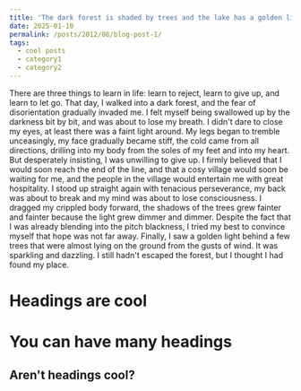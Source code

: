 ```yaml
---
title: 'The dark forest is shaded by trees and the lake has a golden light.'
date: 2025-01-10
permalink: /posts/2012/08/blog-post-1/
tags:
  - cool posts
  - category1
  - category2
---
```


There are three things to learn in life: learn to reject, learn to give up, and learn to let go.
That day, I walked into a dark forest, and the fear of disorientation gradually invaded me. I felt myself being swallowed up by the darkness bit by bit, and was about to lose my breath. I didn't dare to close my eyes, at least there was a faint light around. My legs began to tremble unceasingly, my face gradually became stiff, the cold came from all directions, drilling into my body from the soles of my feet and into my heart.
But desperately insisting, I was unwilling to give up. I firmly believed that I would soon reach the end of the line, and that a cosy village would soon be waiting for me, and the people in the village would entertain me with great hospitality. I stood up straight again with tenacious perseverance, my back was about to break and my mind was about to lose consciousness. I dragged my crippled body forward, the shadows of the trees grew fainter and fainter because the light grew dimmer and dimmer. Despite the fact that I was already blending into the pitch blackness, I tried my best to convince myself that hope was not far away.
Finally, I saw a golden light behind a few trees that were almost lying on the ground from the gusts of wind. It was sparkling and dazzling. I still hadn't escaped the forest, but I thought I had found my place.

Headings are cool
======

You can have many headings
======

Aren't headings cool?
------
